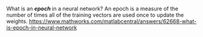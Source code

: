 What is an ***epoch*** in a neural network? An epoch is a measure of the number of times all of the training vectors are used once to update the weights. https://www.mathworks.com/matlabcentral/answers/62668-what-is-epoch-in-neural-network
